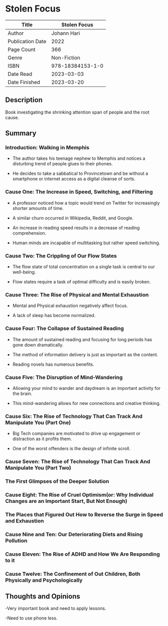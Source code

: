 # Stolen Focus

| Title            | Stolen Focus     |
|------------------|------------------|
| Author           | Johann Hari      |
| Publication Date | 2022             |
| Page Count       | 366              |
| Genre            | Non-Fiction      |
| ISBN             | 978-18384153-1-0 |
| Date Read        | 2023-03-03       |
| Date Finished    | 2023-03-20       |

## Description

Book investigating the shrinking attention span of people and the root cause.

## Summary

### Introduction: Walking in Memphis

- The author takes his teenage nephew to Memphis and notices a disturbing trend of people glues to their phones. 

- He decides to take a sabbatical to Provincetown and be without a smartphone or internet access as a digital cleanse of sorts.

### Cause One: The Increase in Speed, Switching, and Filtering

- A professor noticed how a topic would trend on Twitter for increasingly shorter amounts of time.

- A similar churn occurred in Wikipedia, Reddit, and Google.  

- An increase in reading speed results in a decrease of reading comprehension. 

- Human minds are incapable of multitasking but rather speed switching.

### Cause Two: The Crippling of Our Flow States

- The flow state of total concentration on a single task is central to our well-being.  

- Flow states require a task of optimal difficulty and is easily broken.  

### Cause Three: The Rise of Physical and Mental Exhaustion

- Mental and Physical exhaustion negatively affect focus.  

- A lack of sleep has become normalized.  

### Cause Four: The Collapse of Sustained Reading

- The amount of sustained reading and focusing for long periods has gone down dramatically.  

- The method of information delivery is just as important as the content.  

- Reading novels has numerous benefits.  

### Cause Five: The Disruption of Mind-Wandering

- Allowing your mind to wander and daydream is an important activity for the brain.  

- This mind-wandering allows for new connections and creative thinking.  

### Cause Six: The Rise of Technology That Can Track And Manipulate You (Part One)

- Big Tech companies are motivated to drive up engagement or distraction as it profits them.  

- One of the worst offenders is the design of infinite scroll.  

### Cause Seven: The Rise of Technology That Can Track And Manipulate You (Part Two)

### The First Glimpses of the Deeper Solution

### Cause Eight: The Rise of Cruel Optimism(or: Why Individual Changes are an Important Start, But Not Enough)

### The Places that Figured Out How to Reverse the Surge in Speed and Exhaustion

### Cause Nine and Ten: Our Deteriorating Diets and Rising Pollution 

### Cause Eleven: The Rise of ADHD and How We Are Responding to it

### Cause Twelve: The Confinement of Out Children, Both Physically and Psychologically

## Thoughts and Opinions

-Very important book and need to apply lessons.

-Need to use phone less.
